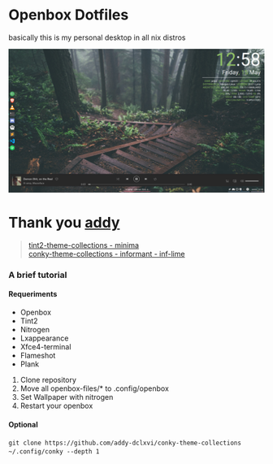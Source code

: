 # Openbox Dotfiles  

  basically this is my personal desktop in all nix distros  

![](backup.png)  

# Thank you [addy](https://github.com/addy-dclxvi)  
> [tint2-theme-collections - minima](https://github.com/addy-dclxvi/tint2-theme-collections)  
> [conky-theme-collections - informant - inf-lime](https://github.com/addy-dclxvi/conky-theme-collections)  
### A brief tutorial  
#### Requeriments  
* Openbox
* Tint2
* Nitrogen
* Lxappearance
* Xfce4-terminal
* Flameshot
* Plank

1. Clone repository
2. Move all openbox-files/* to .config/openbox
3. Set Wallpaper with nitrogen
4. Restart your openbox

#### Optional
`git clone https://github.com/addy-dclxvi/conky-theme-collections ~/.config/conky --depth 1`

